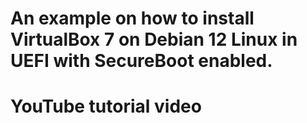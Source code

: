 # An example on how to install VirtualBox 7 on Debian 12 Linux in UEFI with SecureBoot enabled.

# YouTube tutorial video 
